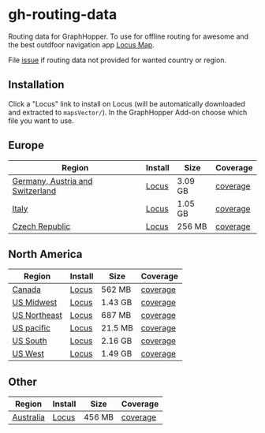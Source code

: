 # gh-routing-data

Routing data for GraphHopper. To use for offline routing for awesome and the best outdfoor navigation app [Locus Map](http://www.locusmap.eu).

File [issue](https://github.com/develar/gh-routing-data/issues) if routing data not provided for wanted country or region.

## Installation

Click a "Locus" link to install on Locus (will be automatically downloaded and extracted to `mapsVector/`). In the GraphHopper Add-on choose which file you want to use.

## Europe
| Region | Install | Size | Coverage |
| --- | --- | --- | --- |
| [Germany, Austria and Switzerland](https://s3.eu-central-1.amazonaws.com/gh-routing-data/2018-06-11/de-at-ch.osm-gh.zip) | [Locus](locus-actions://https/s3.eu-central-1.amazonaws.com/gh-routing-data/2018-06-11/de-at-ch.locus.xml) | 3.09 GB | [coverage](https://download.geofabrik.de/europe/dach.html) |
| [Italy](https://s3.eu-central-1.amazonaws.com/gh-routing-data/2018-06-11/italy.osm-gh.zip) | [Locus](locus-actions://https/s3.eu-central-1.amazonaws.com/gh-routing-data/2018-06-11/italy.locus.xml) | 1.05 GB | [coverage](https://download.geofabrik.de/europe/italy.html) |
| [Czech Republic](https://s3.eu-central-1.amazonaws.com/gh-routing-data/2018-06-13/czech-republic.osm-gh.zip) | [Locus](locus-actions://https/s3.eu-central-1.amazonaws.com/gh-routing-data/2018-06-13/czech-republic.locus.xml) | 256 MB | [coverage](https://download.geofabrik.de/europe/czech-republic.html) |

## North America
| Region | Install | Size | Coverage |
| --- | --- | --- | --- |
| [Canada](https://s3.eu-central-1.amazonaws.com/gh-routing-data/2018-06-13/canada.osm-gh.zip) | [Locus](locus-actions://https/s3.eu-central-1.amazonaws.com/gh-routing-data/2018-06-13/canada.locus.xml) | 562 MB | [coverage](https://download.geofabrik.de/north-america/canada.html) |
| [US Midwest](https://s3.eu-central-1.amazonaws.com/gh-routing-data/2018-06-13/us-midwest.osm-gh.zip) | [Locus](locus-actions://https/s3.eu-central-1.amazonaws.com/gh-routing-data/2018-06-13/us-midwest.locus.xml) | 1.43 GB | [coverage](https://download.geofabrik.de/north-america/us-midwest.html) |
| [US Northeast](https://s3.eu-central-1.amazonaws.com/gh-routing-data/2018-06-13/us-northeast.osm-gh.zip) | [Locus](locus-actions://https/s3.eu-central-1.amazonaws.com/gh-routing-data/2018-06-13/us-northeast.locus.xml) | 687 MB | [coverage](https://download.geofabrik.de/north-america/us-northeast.html) |
| [US pacific](https://s3.eu-central-1.amazonaws.com/gh-routing-data/2018-06-13/us-pacific.osm-gh.zip) | [Locus](locus-actions://https/s3.eu-central-1.amazonaws.com/gh-routing-data/2018-06-13/us-pacific.locus.xml) | 21.5 MB | [coverage](https://download.geofabrik.de/north-america/us-pacific.html) |
| [US South](https://s3.eu-central-1.amazonaws.com/gh-routing-data/2018-06-13/us-south.osm-gh.zip) | [Locus](locus-actions://https/s3.eu-central-1.amazonaws.com/gh-routing-data/2018-06-13/us-south.locus.xml) | 2.16 GB | [coverage](https://download.geofabrik.de/north-america/us-south.html) |
| [US West](https://s3.eu-central-1.amazonaws.com/gh-routing-data/2018-06-13/us-west.osm-gh.zip) | [Locus](locus-actions://https/s3.eu-central-1.amazonaws.com/gh-routing-data/2018-06-13/us-west.locus.xml) | 1.49 GB | [coverage](https://download.geofabrik.de/north-america/us-west.html) |

## Other
| Region | Install | Size | Coverage |
| --- | --- | --- | --- |
| [Australia](https://s3.eu-central-1.amazonaws.com/gh-routing-data/2018-06-13/australia.osm-gh.zip) | [Locus](locus-actions://https/s3.eu-central-1.amazonaws.com/gh-routing-data/2018-06-13/australia.locus.xml) | 456 MB | [coverage](https://download.geofabrik.de/australia-oceania/australia.html) |